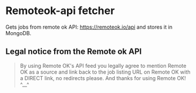 
# Remoteok-api fetcher

 Gets jobs from remote ok API: https://remoteok.io/api and stores it in MongoDB.

## Legal notice from the Remote ok API

> By using Remote OK's API feed you legally agree to mention Remote OK as a source and link back to the job listing URL on Remote OK with a DIRECT link, no redirects please. And thanks for using Remote OK! ^__^
